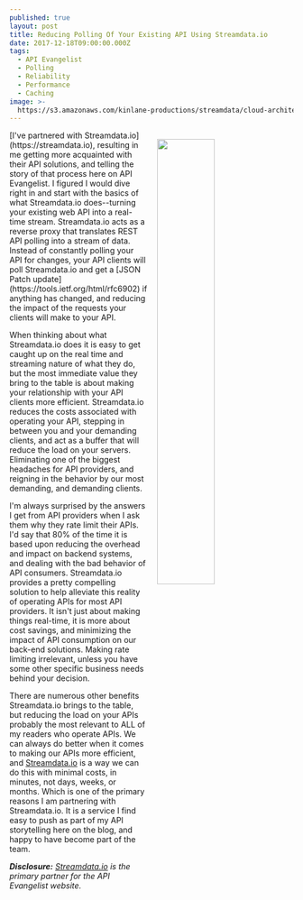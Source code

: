 ```yaml
---
published: true
layout: post
title: Reducing Polling Of Your Existing API Using Streamdata.io
date: 2017-12-18T09:00:00.000Z
tags:
  - API Evangelist
  - Polling
  - Reliability
  - Performance
  - Caching
image: >-
  https://s3.amazonaws.com/kinlane-productions/streamdata/cloud-architecture-1024x519.png
---
```

<p><a href="https://streamdata.io"><img src="https://s3.amazonaws.com/kinlane-productions/streamdata/cloud-architecture-1024x519.png" align="right" width="45%" style="padding: 15px;" /></a></p>[I've partnered with Streamdata.io](https://streamdata.io), resulting in me getting more acquainted with their API solutions, and telling the story of that process here on API Evangelist. I figured I would dive right in and start with the basics of what Streamdata.io does--turning your existing web API into a real-time stream. Streamdata.io acts as a reverse proxy that translates REST API polling into a stream of data. Instead of constantly polling your API for changes, your API clients will poll Streamdata.io and get a [JSON Patch update](https://tools.ietf.org/html/rfc6902) if anything has changed, and reducing the impact of the requests your clients will make to your API.

When thinking about what Streamdata.io does it is easy to get caught up on the real time and streaming nature of what they do, but the most immediate value they bring to the table is about making your relationship with your API clients more efficient. Streamdata.io reduces the costs associated with operating your API, stepping in between you and your demanding clients, and act as a buffer that will reduce the load on your servers. Eliminating one of the biggest headaches for API providers, and reigning in the behavior by our most demanding, and demanding clients.

I'm always surprised by the answers I get from API providers when I ask them why they rate limit their APIs. I'd say that 80% of the time it is based upon reducing the overhead and impact on backend systems, and dealing with the bad behavior of API consumers. Streamdata.io provides a pretty compelling solution to help alleviate this reality of operating APIs for most API providers. It isn't just about making things real-time, it is more about cost savings, and minimizing the impact of API consumption on our back-end solutions. Making rate limiting irrelevant, unless you have some other specific business needs behind your decision.

There are numerous other benefits Streamdata.io brings to the table, but reducing the load on your APIs probably the most relevant to ALL of my readers who operate APIs. We can always do better when it comes to making our APIs more efficient, and [Streamdata.io](https://streamdata.io) is a way we can do this with minimal costs, in minutes, not days, weeks, or months. Which is one of the primary reasons I am partnering with Streamdata.io. It is a service I find easy to push as part of my API storytelling here on the blog, and happy to have become part of the team.

_**Disclosure:** [Streamdata.io](https://streamdata.io) is the primary partner for the API Evangelist website._
